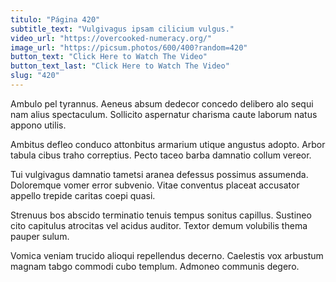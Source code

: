 ```yaml
---
titulo: "Página 420"
subtitle_text: "Vulgivagus ipsam cilicium vulgus."
video_url: "https://overcooked-numeracy.org/"
image_url: "https://picsum.photos/600/400?random=420"
button_text: "Click Here to Watch The Video"
button_text_last: "Click Here to Watch The Video"
slug: "420"
---
```


Ambulo pel tyrannus. Aeneus absum dedecor concedo delibero alo sequi nam alius spectaculum. Sollicito aspernatur charisma caute laborum natus appono utilis.

Ambitus defleo conduco attonbitus armarium utique angustus adopto. Arbor tabula cibus traho correptius. Pecto taceo barba damnatio collum vereor.

Tui vulgivagus damnatio tametsi aranea defessus possimus assumenda. Doloremque vomer error subvenio. Vitae conventus placeat accusator appello trepide caritas coepi quasi.

Strenuus bos abscido terminatio tenuis tempus sonitus capillus. Sustineo cito capitulus atrocitas vel acidus auditor. Textor demum volubilis thema pauper sulum.

Vomica veniam trucido alioqui repellendus decerno. Caelestis vox arbustum magnam tabgo commodi cubo templum. Admoneo communis degero.
